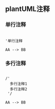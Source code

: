 
## plantUML注释

### 单行注释

```plantuml

'单行注释

AA --> BB

```

### 多行注释

```plantuml

/'
  多行注释1
  多行注释2
 '/

AA --> BB

```

